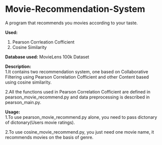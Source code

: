 # Movie-Recommendation-System
A program that recommends you movies according to your taste.

**Used:**
1. Pearson Corrleation Cofficient
2. Cosine Similarity

**Database used:** MovieLens 100k Dataset

**Description:**  
1.It contains two recommendation system,  one based on Collaborative Filtering using Pearson Correlation Cofficient and other Content based using cosine similarity.  

2.All the functions used in Pearson Correlation Cofficient are defined in pearson_movie_recommend.py and data preprocessing is described in pearson_main.py.

**Usage:**  
1.To use pearson_movie_recommend.py alone, you need to pass dictonary of dictonary(Users movie ratings).
  
2.To use cosine_movie_recommend.py, you just need one movie name, it recommends movies on the basis of genre.


